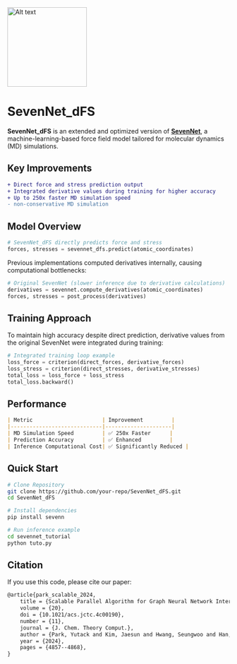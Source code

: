 
<img src="SevenNet_logo.png" alt="Alt text" height="180">

# SevenNet_dFS

**SevenNet_dFS** is an extended and optimized version of [**SevenNet**](https://github.com/MDIL-SNU/SevenNet), a machine-learning-based force field model tailored for molecular dynamics (MD) simulations.

## Key Improvements

```diff
+ Direct force and stress prediction output
+ Integrated derivative values during training for higher accuracy
+ Up to 250x faster MD simulation speed
- non-conservative MD simulation
```

## Model Overview

```python
# SevenNet_dFS directly predicts force and stress
forces, stresses = sevennet_dfs.predict(atomic_coordinates)
```

Previous implementations computed derivatives internally, causing computational bottlenecks:

```python
# Original SevenNet (slower inference due to derivative calculations)
derivatives = sevennet.compute_derivatives(atomic_coordinates)
forces, stresses = post_process(derivatives)
```

## Training Approach

To maintain high accuracy despite direct prediction, derivative values from the original SevenNet were integrated during training:

```python
# Integrated training loop example
loss_force = criterion(direct_forces, derivative_forces)
loss_stress = criterion(direct_stresses, derivative_stresses)
total_loss = loss_force + loss_stress
total_loss.backward()
```

## Performance

```markdown
| Metric                      | Improvement         |
|-----------------------------|---------------------|
| MD Simulation Speed         | ✅ 250x Faster      |
| Prediction Accuracy         | ✅ Enhanced         |
| Inference Computational Cost| ✅ Significantly Reduced |
```

## Quick Start

```bash
# Clone Repository
git clone https://github.com/your-repo/SevenNet_dFS.git
cd SevenNet_dFS

# Install dependencies
pip install sevenn

# Run inference example
cd sevennet_tutorial
python tuto.py
```

## Citation<a name="citation"></a>

If you use this code, please cite our paper:
```txt
@article{park_scalable_2024,
	title = {Scalable Parallel Algorithm for Graph Neural Network Interatomic Potentials in Molecular Dynamics Simulations},
	volume = {20},
	doi = {10.1021/acs.jctc.4c00190},
	number = {11},
	journal = {J. Chem. Theory Comput.},
	author = {Park, Yutack and Kim, Jaesun and Hwang, Seungwoo and Han, Seungwu},
	year = {2024},
	pages = {4857--4868},
}
```